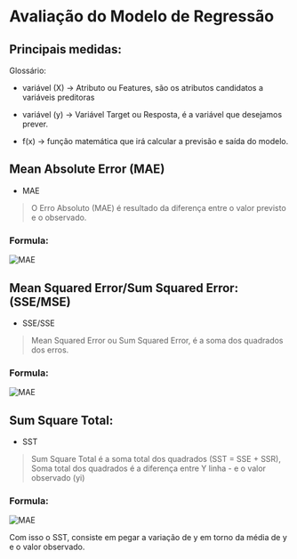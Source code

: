 # Avaliação do Modelo de Regressão

## Principais medidas:

Glossário:

* variável (X) -> Atributo ou Features, são os atributos candidatos a variáveis preditoras

* variável (y) -> Variável Target ou Resposta, é a variável que desejamos prever.

* f(x) -> função matemática que irá calcular a previsão e saída do modelo.


## Mean Absolute Error (MAE)
* MAE

 > O Erro Absoluto (MAE) é resultado da diferença entre o valor previsto e o observado.

### Formula:
 ![MAE](https://uploaddeimagens.com.br/images/000/846/028/full/MAE.png?1487965874)
 

## Mean Squared Error/Sum Squared Error: (SSE/MSE)
* SSE/SSE

 > Mean Squared Error ou Sum Squared Error, é a soma dos quadrados dos erros.

### Formula:
 ![MAE](https://uploaddeimagens.com.br/images/000/846/028/full/MAE.png?1487965874) 
 
## Sum Square Total: 
* SST

 > Sum Square Total é a soma total dos quadrados
 > (SST = SSE + SSR),
 > Soma total dos quadrados é a diferença entre Y linha - e o valor observado (yi)

### Formula:
 ![MAE](https://uploaddeimagens.com.br/images/000/846/067/full/MAE.png?1487969081) 

Com isso o SST, consiste em pegar a variação de y em torno da média de y e o valor observado.

